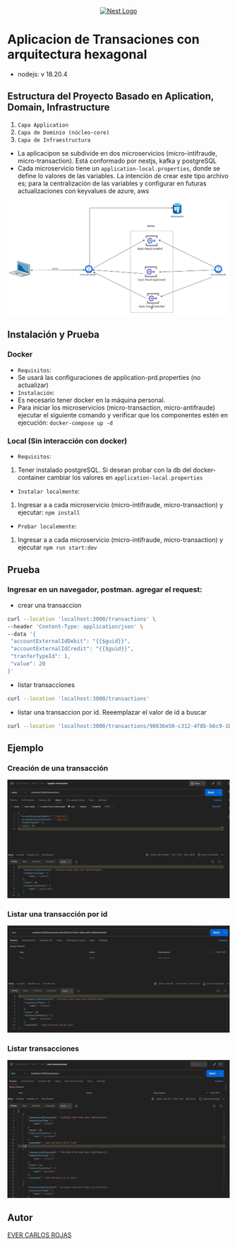 <p align="center">
  <a href="http://nestjs.com/" target="blank"><img src="https://nestjs.com/img/logo-small.svg" width="200" alt="Nest Logo" /></a>
</p>


# Aplicacion de  Transaciones con arquitectura hexagonal
- nodejs: v 18.20.4
## Estructura del Proyecto Basado en Aplication, Domain, Infrastructure
1) ``Capa Application``
2) ``Capa de Dominio (núcleo-core)``
3) ``Capa de Infraestructura``
- La aplicacipon se subdivide en dos microservicios (micro-intifraude, micro-transaction). Está conformado por nestjs, kafka y postgreSQL
- Cada microservicio tiene un ```application-local.properties```, donde se define lo valores de las variables. La intención de crear este tipo archivo
  es; para la centralización de las variables y configurar en futuras actualizaciones con keyvalues de azure, aws

  
![](./resources/arq.png)

## Instalación y Prueba
### Docker
- ```Requisitos```:
- Se usará las configuraciones de application-prd.properties (no actualizar)
- ```Instalación```:
- Es necesario tener docker en la máquina personal.
- Para iniciar los microservicios (micro-transaction, micro-antifraude) ejecutar el siguiente comando y verificar que los componentes estén en ejecución: ```docker-compose up -d```

### Local (Sin interacción con docker)
- ```Requisitos```: 
1) Tener instalado postgreSQL. Si desean probar con la db del docker-container cambiar los valores en ```application-local.properties```
- ```Instalar localmente```: 
 1) Ingresar a a cada microservicio (micro-intifraude, micro-transaction) y ejecutar: ``npm install``
- ```Probar localemente```: 
 1) Ingresar a a cada microservicio (micro-intifraude, micro-transaction) y ejecutar ``npm run start:dev``

## Prueba
### Ingresar en un navegador, postman. agregar el request:
 - crear una transaccion
 ```bash
 curl --location 'localhost:3000/transactions' \
--header 'Content-Type: application/json' \
--data '{
  "accountExternalIdDebit": "{{$guid}}",
  "accountExternalIdCredit": "{{$guid}}",
  "tranferTypeId": 1,
  "value": 20
}'
```
 - listar transacciones

```bash
curl --location 'localhost:3000/transactions'
```

 - listar una transaccion por id. Reeemplazar el valor de id a buscar
```bash
curl --location 'localhost:3000/transactions/98836e50-c312-4f8b-b6c9-1bba2e5f97a1'
```
## Ejemplo
### Creación de una transacción
![](./resources/create_transaction.png)
### Listar una transacción por id
![](./resources/find_id_transaction.png)
### Listar transacciones
![](./resources/list_transaction.png)

## Autor
[EVER CARLOS ROJAS](https://github.com/evercarlos)